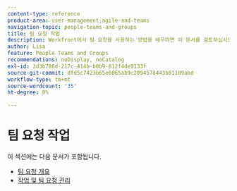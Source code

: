 ```yaml
---
content-type: reference
product-area: user-management;agile-and-teams
navigation-topic: people-teams-and-groups
title: 팀 요청 작업
description: Workfront에서 팀 요청을 사용하는 방법을 배우려면 이 문서를 검토하십시오.
author: Lisa
feature: People Teams and Groups
recommendations: noDisplay, noCatalog
exl-id: 3d3b786d-217c-414b-b0b9-812f4de9133f
source-git-commit: dfd5c7423b65e6065ab9c2094578443b81189abd
workflow-type: tm+mt
source-wordcount: '35'
ht-degree: 0%

---
```


# 팀 요청 작업

이 섹션에는 다음 문서가 포함됩니다.

* [팀 요청 개요](../../people-teams-and-groups/work-with-team-requests/team-requests-overview.md)
* [작업 및 팀 요청 관리](../../people-teams-and-groups/work-with-team-requests/manage-work-and-team-requests.md)
